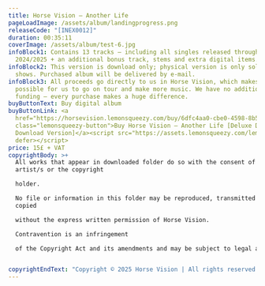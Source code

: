 ```yaml
---
title: Horse Vision – Another Life
pageLoadImage: /assets/album/landingprogress.png
releaseCode: "[INEX0012]"
duration: 00:35:11
coverImage: /assets/album/test-6.jpg
infoBlock1: Contains 13 tracks – including all singles released throughout
  2024/2025 + an additional bonus track, stems and extra digital items.
infoBlock2: This version is download only; physical version is only sold at
  shows. Purchased album will be delivered by e-mail.
infoBlock3: All proceeds go directly to us in Horse Vision, which makes it
  possible for us to go on tour and make more music. We have no additional
  funding – every purchase makes a huge difference.
buyButtonText: Buy digital album
buyButtonLink: <a
  href="https://horsevision.lemonsqueezy.com/buy/6dfc4aa0-cbe0-4598-8b51-66b7092cd7af?embed=1&media=0&logo=0"
  class="lemonsqueezy-button">Buy Horse Vision – Another Life [Deluxe Digital
  Download Version]</a><script src="https://assets.lemonsqueezy.com/lemon.js"
  defer></script>
price: 15£ + VAT
copyrightBody: >+
  All works that appear in downloaded folder do so with the consent of the
  artist/s or the copyright 

  holder. 

  No file or information in this folder may be reproduced, transmitted or
  copied 

  without the express written permission of Horse Vision. 

  Contravention is an infringement 

  of the Copyright Act and its amendments and may be subject to legal action.


copyrightEndText: "Copyright © 2025 Horse Vision | All rights reserved   "
---
```

